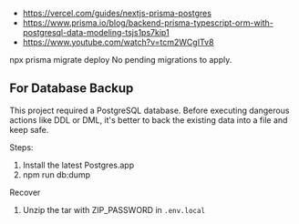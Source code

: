 - https://vercel.com/guides/nextjs-prisma-postgres
- https://www.prisma.io/blog/backend-prisma-typescript-orm-with-postgresql-data-modeling-tsjs1ps7kip1
- https://www.youtube.com/watch?v=tcm2WCgITv8


npx prisma migrate deploy
No pending migrations to apply.

## For Database Backup
This project required a PostgreSQL database. Before executing dangerous actions like DDL or DML, it's better to back the existing data into a file and keep safe. 

Steps:
1. Install the latest Postgres.app
2. npm run db:dump

Recover
1. Unzip the tar with ZIP_PASSWORD in `.env.local`
